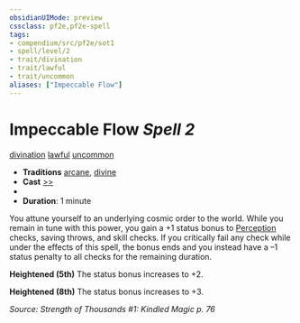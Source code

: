 ```yaml
---
obsidianUIMode: preview
cssclass: pf2e,pf2e-spell
tags:
- compendium/src/pf2e/sot1
- spell/level/2
- trait/divination
- trait/lawful
- trait/uncommon
aliases: ["Impeccable Flow"]
---
```

# Impeccable Flow *Spell 2*   
[divination](divination.md "Divination School Trait")  [lawful](lawful.md "Lawful Alignment Trait")  [uncommon](uncommon.md "Uncommon Rarity Trait")  

- **Traditions** [arcane](arcane.md "Arcane Tradition Trait"), [divine](divine.md "Divine Tradition Trait")
- **Cast** [>>](chapter-9-playing-the-game.md#Actions "Two-Action") 
- 
- **Duration**: 1 minute

You attune yourself to an underlying cosmic order to the world. While you remain in tune with this power, you gain a +1 status bonus to [Perception](skills.md#Perception) checks, saving throws, and skill checks. If you critically fail any check while under the effects of this spell, the bonus ends and you instead have a –1 status penalty to all checks for the remaining duration.

**Heightened (5th)** The status bonus increases to +2.

**Heightened (8th)** The status bonus increases to +3.

*Source: Strength of Thousands #1: Kindled Magic p. 76*